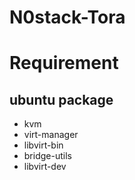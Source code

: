 # N0stack-Tora

# Requirement
## ubuntu package
- kvm
- virt-manager
- libvirt-bin
- bridge-utils
- libvirt-dev
